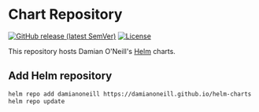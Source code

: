 # Chart Repository

[![GitHub release (latest SemVer)](https://img.shields.io/github/v/release/damianoneill/helm-charts?style=for-the-badge)](https://github.com/damianoneill/helm-charts/releases/latest)
[![License](https://img.shields.io/github/license/damianoneill/helm-charts?style=for-the-badge)](https://opensource.org/licenses/MIT)

This repository hosts Damian O'Neill's [Helm](https://helm.sh) charts.

## Add Helm repository

```bash
helm repo add damianoneill https://damianoneill.github.io/helm-charts
helm repo update
```
